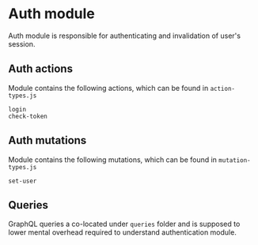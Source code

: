 # Auth module

Auth module is responsible for authenticating and invalidation of user's session.


## Auth actions

Module contains the following actions, which can be found in `action-types.js`

```
login
check-token
```


## Auth mutations

Module contains the following mutations, which can be found in `mutation-types.js`

```
set-user
```


## Queries

GraphQL queries a co-located under `queries` folder and is supposed to lower mental overhead required to understand authentication module.

